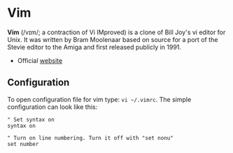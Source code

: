 # Vim

**Vim** (/vɪm/; a contraction of Vi IMproved) is a clone of Bill Joy's vi editor for Unix. It was written by Bram Moolenaar based on source for a port of the Stevie editor to the Amiga and first released publicly in 1991.

- Official [website](http://www.vim.org/)

## Configuration

To open configuration file for vim type: `vi ~/.vimrc`. The simple configuration can look like this:

    " Set syntax on
    syntax on 
    
    " Turn on line numbering. Turn it off with "set nonu"
    set number


